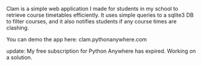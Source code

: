 Clam is a simple web application I made for students in my school to retrieve course timetables efficiently.
It uses simple queries to a sqlite3 DB to filter courses, and it also notifies students if any course times
are clashing.

You can demo the app here: clam.pythonanywhere.com

update: My free subscription for Python Anywhere has expired. Working on a solution.